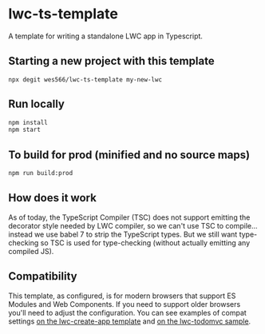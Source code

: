 # lwc-ts-template

A template for writing a standalone LWC app in Typescript.

## Starting a new project with this template

```
npx degit wes566/lwc-ts-template my-new-lwc
```

## Run locally

```bash
npm install
npm start
```

## To build for prod (minified and no source maps)

```bash
npm run build:prod
```

## How does it work

As of today, the TypeScript Compiler (TSC) does not support emitting the decorator style needed by LWC compiler, so we can't use TSC to compile... instead we use babel 7 to strip the TypeScript types. But we still want type-checking so TSC is used for type-checking (without actually emitting any compiled JS).

## Compatibility

This template, as configured, is for modern browsers that support ES Modules and Web Components. If you need to support older browsers you'll need to adjust the configuration. You can see examples of compat settings [on the lwc-create-app template](https://github.com/muenzpraeger/lwc-create-app/blob/master/packages/lwc-create-app/templates/src/client/index.non-wc.js) and [on the lwc-todomvc sample](https://github.com/salesforce/lwc-todomvc/blob/master/scripts/rollup.config.js).
